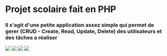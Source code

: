 
<h1> Projet scolaire fait en PHP </h1>
<h3> Il s'agit d'une petite application assez simple qui permet de gerer (CRUD - Create, Read, Update, Delete) des utilisateurs et des tâches a réaliser</h3>

<img src= "https://i.imgur.com/DNAXmFX.png">

<img src= "https://i.imgur.com/kV3YJFf.png">

<img src= "https://i.imgur.com/1XUaizp.png">

<img src= "https://i.imgur.com/YDwHzk4.png">
